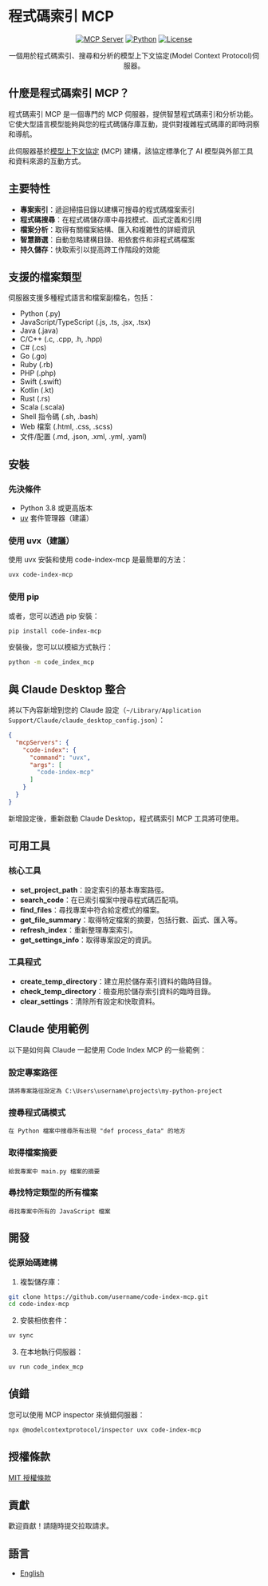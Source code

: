 # 程式碼索引 MCP

<div align="center">

[![MCP Server](https://img.shields.io/badge/MCP-Server-blue)](https://modelcontextprotocol.io)
[![Python](https://img.shields.io/badge/Python-3.8%2B-green)](https://www.python.org/)
[![License](https://img.shields.io/badge/License-MIT-yellow)](LICENSE)

一個用於程式碼索引、搜尋和分析的模型上下文協定(Model Context Protocol)伺服器。

</div>

## 什麼是程式碼索引 MCP？

程式碼索引 MCP 是一個專門的 MCP 伺服器，提供智慧程式碼索引和分析功能。它使大型語言模型能夠與您的程式碼儲存庫互動，提供對複雜程式碼庫的即時洞察和導航。

此伺服器基於[模型上下文協定](https://modelcontextprotocol.io) (MCP) 建構，該協定標準化了 AI 模型與外部工具和資料來源的互動方式。

## 主要特性

- **專案索引**：遞迴掃描目錄以建構可搜尋的程式碼檔案索引
- **程式碼搜尋**：在程式碼儲存庫中尋找模式、函式定義和引用
- **檔案分析**：取得有關檔案結構、匯入和複雜性的詳細資訊
- **智慧篩選**：自動忽略建構目錄、相依套件和非程式碼檔案
- **持久儲存**：快取索引以提高跨工作階段的效能

## 支援的檔案類型

伺服器支援多種程式語言和檔案副檔名，包括：

- Python (.py)
- JavaScript/TypeScript (.js, .ts, .jsx, .tsx)
- Java (.java)
- C/C++ (.c, .cpp, .h, .hpp)
- C# (.cs)
- Go (.go)
- Ruby (.rb)
- PHP (.php)
- Swift (.swift)
- Kotlin (.kt)
- Rust (.rs)
- Scala (.scala)
- Shell 指令碼 (.sh, .bash)
- Web 檔案 (.html, .css, .scss)
- 文件/配置 (.md, .json, .xml, .yml, .yaml)

## 安裝

### 先決條件

- Python 3.8 或更高版本
- [uv](https://github.com/astral-sh/uv) 套件管理器（建議）

### 使用 uvx（建議）

使用 uvx 安裝和使用 code-index-mcp 是最簡單的方法：

```bash
uvx code-index-mcp
```

### 使用 pip

或者，您可以透過 pip 安裝：

```bash
pip install code-index-mcp
```

安裝後，您可以以模組方式執行：

```bash
python -m code_index_mcp
```

## 與 Claude Desktop 整合

將以下內容新增到您的 Claude 設定（`~/Library/Application Support/Claude/claude_desktop_config.json`）：

```json
{
  "mcpServers": {
    "code-index": {
      "command": "uvx",
      "args": [
        "code-index-mcp"
      ]
    }
  }
}
```

新增設定後，重新啟動 Claude Desktop，程式碼索引 MCP 工具將可使用。

## 可用工具

### 核心工具

- **set_project_path**：設定索引的基本專案路徑。
- **search_code**：在已索引檔案中搜尋程式碼匹配項。
- **find_files**：尋找專案中符合給定模式的檔案。
- **get_file_summary**：取得特定檔案的摘要，包括行數、函式、匯入等。
- **refresh_index**：重新整理專案索引。
- **get_settings_info**：取得專案設定的資訊。

### 工具程式

- **create_temp_directory**：建立用於儲存索引資料的臨時目錄。
- **check_temp_directory**：檢查用於儲存索引資料的臨時目錄。
- **clear_settings**：清除所有設定和快取資料。

## Claude 使用範例

以下是如何與 Claude 一起使用 Code Index MCP 的一些範例：

### 設定專案路徑

```
請將專案路徑設定為 C:\Users\username\projects\my-python-project
```

### 搜尋程式碼模式

```
在 Python 檔案中搜尋所有出現 "def process_data" 的地方
```

### 取得檔案摘要

```
給我專案中 main.py 檔案的摘要
```

### 尋找特定類型的所有檔案

```
尋找專案中所有的 JavaScript 檔案
```

## 開發

### 從原始碼建構

1. 複製儲存庫：

```bash
git clone https://github.com/username/code-index-mcp.git
cd code-index-mcp
```

2. 安裝相依套件：

```bash
uv sync
```

3. 在本地執行伺服器：

```bash
uv run code_index_mcp
```

## 偵錯

您可以使用 MCP inspector 來偵錯伺服器：

```bash
npx @modelcontextprotocol/inspector uvx code-index-mcp
```

## 授權條款

[MIT 授權條款](LICENSE)

## 貢獻

歡迎貢獻！請隨時提交拉取請求。

## 語言

- [English](README.md)
